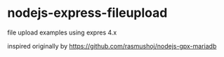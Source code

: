 # nodejs-express-fileupload
file upload examples using expres 4.x

inspired originally by https://github.com/rasmushoj/nodejs-gpx-mariadb
